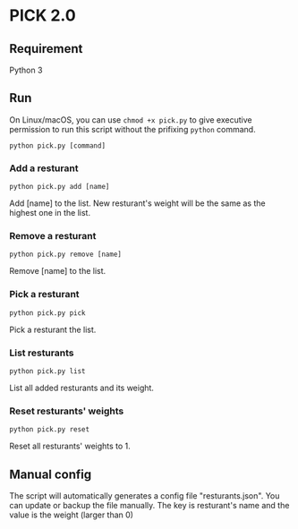 PICK 2.0
========

## Requirement
Python 3

## Run
On Linux/macOS, you can use `chmod +x pick.py` to give executive permission
to run this script without the prifixing `python` command.

```
python pick.py [command]
```

### Add a resturant
```
python pick.py add [name]
```
Add [name] to the list. New resturant's weight will be the same as the highest one in the list.

### Remove a resturant
```
python pick.py remove [name]
```
Remove [name] to the list.

### Pick a resturant
```
python pick.py pick
```
Pick a resturant the list.

### List resturants
```
python pick.py list
```
List all added resturants and its weight.

### Reset resturants' weights
```
python pick.py reset
```
Reset all resturants' weights to 1.

## Manual config
The script will automatically generates a config file "resturants.json". You can update or backup the file manually. The key is resturant's name and the value is the weight (larger than 0)
